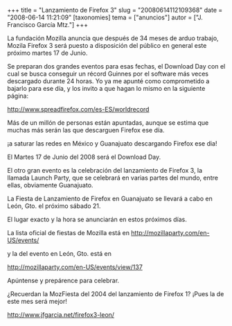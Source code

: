 +++
title = "Lanzamiento de Firefox 3"
slug = "20080614112109368"
date = "2008-06-14 11:21:09"
[taxonomies]
tema = ["anuncios"]
autor = ["J. Francisco García Mtz."]
+++

La fundación Mozilla anuncia que después de 34 meses de arduo trabajo,
Mozila Firefox 3 será puesto a disposición del público en general este
próximo martes 17 de Junio.

Se preparan dos grandes eventos para esas fechas, el Download Day con el
cual se busca conseguir un récord Guinnes por el software más veces
descargado durante 24 horas. Yo ya me apunté como comprometido a bajarlo
para ese día, y los invito a que hagan lo mismo en la siguiente página:

<a href="http://www.spreadfirefox.com/es-ES/worldrecord">http://www.spreadfirefox.com/es-ES/worldrecord</a>

<!-- more -->
Más de un millón de personas están apuntadas, aunque se estima que
muchas más serán las que descarguen Firefox ese día.

¡a saturar las redes en México y Guanajuato descargando Firefox ese dia!

El Martes 17 de Junio del 2008 será el Download Day.

El otro gran evento es la celebración del lanzamiento de Firefox 3, la
llamada Launch Party, que se celebrará en varias partes del mundo, entre
ellas, obviamente Guanajuato.

La Fiesta de Lanzamiento de Firefox en Guanajuato se llevará a cabo en
León, Gto. el próximo sábado 21.

El lugar exacto y la hora se anunciarán en estos próximos días.

La lista oficial de fiestas de Mozilla está en
<a href="http://mozillaparty.com/en-US/events/">http://mozillaparty.com/en-US/events/</a>

y la del evento en León, Gto. está en

<a href="http://mozillaparty.com/en-US/events/view/137">http://mozillaparty.com/en-US/events/view/137</a>

Apúntense y prepárence para celebrar.

¿Recuerdan la MozFiesta del 2004 del lanzamiento de Firefox 1? ¡Pues la
de este mes será mejor!

<a href="http://www.jfgarcia.net/firefox3-leon/">http://www.jfgarcia.net/firefox3-leon/</a>


